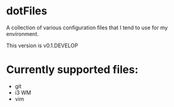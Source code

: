 # dotFiles
A collection of various configuration files that I tend to use for my environment.

This version is v0.1.DEVELOP

# Currently supported files:
* git
* i3 WM
* vim
